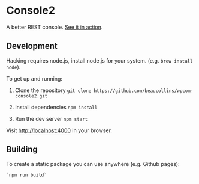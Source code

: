 # Console2

A better REST console. [See it in action][].

[See it in action]: http://beaucollins.github.io/wpcom-console2

## Development

Hacking requires node.js, install node.js for your system. (e.g. `brew install node`).

To get up and running:

1. Clone the repository
    `git clone https://github.com/beaucollins/wpcom-console2.git`

2. Install dependencies
    `npm install`

3. Run the dev server
    `npm start`

Visit [http://localhost:4000](http://localhost:4000) in your browser.

## Building

To create a static package you can use anywhere (e.g. Github pages):

    `npm run build`

